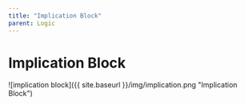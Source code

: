 ```yaml
---
title: "Implication Block"
parent: Logic
---
```

# Implication Block
![implication block]({{ site.baseurl }}/img/implication.png "Implication Block")